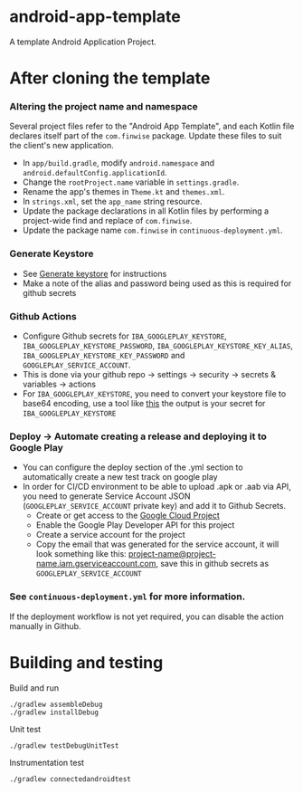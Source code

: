 # android-app-template
A template Android Application Project.

# After cloning the template

### Altering the project name and namespace

Several project files refer to the "Android App Template", and each Kotlin file declares itself part
of the `com.finwise` package. Update these files to suit the client's new
application.

- In `app/build.gradle`, modify `android.namespace` and `android.defaultConfig.applicationId`.
- Change the `rootProject.name` variable in `settings.gradle`.
- Rename the app's themes in `Theme.kt` and `themes.xml`.
- In `strings.xml`, set the `app_name` string resource.
- Update the package declarations in all Kotlin files by performing a project-wide find and
  replace of `com.finwise`.
- Update the package name `com.finwise` in `continuous-deployment.yml`.

### Generate Keystore
- See [Generate keystore](https://developer.android.com/studio/publish/app-signing) for instructions
- Make a note of the alias and password being used as this is required for github secrets 

### Github Actions
- Configure Github secrets for `IBA_GOOGLEPLAY_KEYSTORE`, `IBA_GOOGLEPLAY_KEYSTORE_PASSWORD`,
`IBA_GOOGLEPLAY_KEYSTORE_KEY_ALIAS`, `IBA_GOOGLEPLAY_KEYSTORE_KEY_PASSWORD` and 
`GOOGLEPLAY_SERVICE_ACCOUNT`.
- This is done via your github repo -> settings -> security -> secrets & variables -> actions
- For `IBA_GOOGLEPLAY_KEYSTORE`, you need to convert your keystore file to base64 encoding, use a tool like [this](https://8gwifi.org/Base64Functions.jsp) the output is your secret for `IBA_GOOGLEPLAY_KEYSTORE`

### Deploy -> Automate creating a release and deploying it to Google Play
- You can configure the deploy section of the .yml section to automatically create a new test track on google play
- In order for CI/CD environment to be able to upload .apk or .aab via API, you need to generate Service Account JSON (`GOOGLEPLAY_SERVICE_ACCOUNT` private key) and add it to Github Secrets. 
  - Create or get access to the [Google Cloud Project](console.cloud.google.com)
  - Enable the Google Play Developer API for this project
  - Create a service account for the project
  - Copy the email that was generated for the service account, it will look something like this: project-name@project-name.iam.gserviceaccount.com, save this in github secrets as `GOOGLEPLAY_SERVICE_ACCOUNT`


### See `continuous-deployment.yml` for more information.

If the deployment workflow is not yet required, you can disable the action manually in Github.

# Building and testing
Build and run
```shell
./gradlew assembleDebug
./gradlew installDebug
```

Unit test 
```shell
./gradlew testDebugUnitTest
```

Instrumentation test
```shell
./gradlew connectedandroidtest
```


